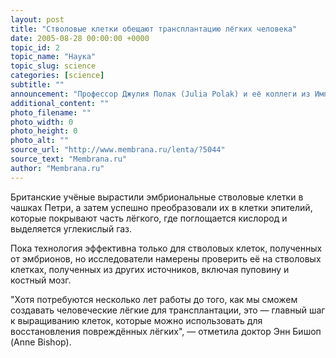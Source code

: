 ```yaml
---
layout: post
title: "Стволовые клетки обещают трансплантацию лёгких человека"
date: 2005-08-28 00:00:00 +0000
topic_id: 2
topic_name: "Наука"
topic_slug: science
categories: [science]
subtitle: ""
announcement: "Профессор Джулия Полак (Julia Polak) и её коллеги из Имперского колледжа Лондона (Imperial College London) сделали важный шаг к выращиванию в лаборатории человеческих лёгких для трансплантации."
additional_content: ""
photo_filename: ""
photo_width: 0
photo_height: 0
photo_alt: ""
source_url: "http://www.membrana.ru/lenta/?5044"
source_text: "Membrana.ru"
author: "Membrana.ru"
---
```

Британские учёные вырастили эмбриональные стволовые клетки в чашках Петри, а затем успешно преобразовали их в клетки эпителий, которые покрывают часть лёгкого, где поглощается кислород и выделяется углекислый газ.

Пока технология эффективна только для стволовых клеток, полученных от эмбрионов, но исследователи намерены проверить её на стволовых клетках, полученных из других источников, включая пуповину и костный мозг.

"Хотя потребуются несколько лет работы до того, как мы сможем создавать человеческие лёгкие для трансплантации, это — главный шаг к выращиванию клеток, которые можно использовать для восстановления повреждённых лёгких", — отметила доктор Энн Бишоп (Anne Bishop).

